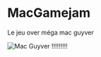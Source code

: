 MacGamejam
==========

Le jeu over méga mac guyver

![Mac Guyver !!!!!!!!!](http://cdn-premiere.ladmedia.fr/var/premiere/storage/images/cinema/news-cinema/le-realisateur-de-saw-signera-le-film-macgyver-3559316/64686950-1-fre-FR/Le-realisateur-de-Saw-signera-le-film-MacGyver_portrait_w532.jpg)
